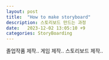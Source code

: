 ```yaml
---
layout: post
title:  "How to make storyboard"
description: 스토리보드 만드는 과정
date:   2023-12-02 13:05:10 +9
categories: StoryBoarding 
---
```


졸업작품 제작.. 
게임 제작.. 
스토리보드 제작..
